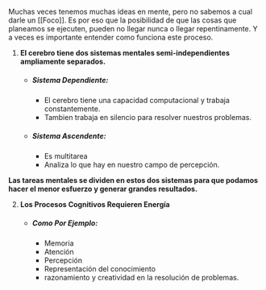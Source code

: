 Muchas veces tenemos muchas ideas en mente, pero no sabemos a cual darle un [[Foco]]. Es por eso que la posibilidad de que las cosas que planeamos se ejecuten, pueden no llegar nunca o llegar repentinamente. Y a veces es importante entender como funciona este proceso.

1. **El cerebro tiene dos sistemas mentales semi-independientes ampliamente separados.**

	- ##### Sistema Dependiente:
		- El cerebro tiene una capacidad computacional y trabaja constantemente.
		- Tambien trabaja en silencio para resolver nuestros problemas.
	- ##### Sistema Ascendente:
		- Es multitarea
		- Analiza lo que hay en nuestro campo de percepción.

**Las tareas mentales se dividen en estos dos sistemas para que podamos hacer el menor esfuerzo y generar grandes resultados.**
	
2. **Los Procesos Cognitivos Requieren Energía**
	- ##### Como Por Ejemplo:
		- Memoria
		- Atención
		- Percepción
		- Representación del conocimiento
		- razonamiento y creatividad en la resolución de problemas.